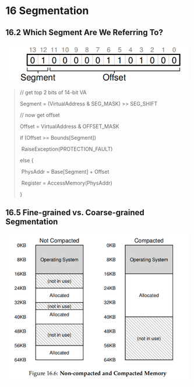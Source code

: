 # 16 Segmentation

## 16.2 Which Segment Are We Referring To?

![image-20230312014428713](./ch16.assets/image-20230312014428713.png)

> // get top 2 bits of 14-bit VA
>
> Segment = (VirtualAddress & SEG_MASK) >> SEG_SHIFT
>
> // now get offset
>
> Offset = VirtualAddress & OFFSET_MASK
>
> if (Offset >= Bounds[Segment])
>
> ​	RaiseException(PROTECTION_FAULT)
>
> else {
>
> ​	PhysAddr = Base[Segment] + Offset
>
> ​	Register = AccessMemory(PhysAddr)
>
> }

## 16.5 Fine-grained vs. Coarse-grained Segmentation

![image-20230312015310284](./ch16.assets/image-20230312015310284.png)



